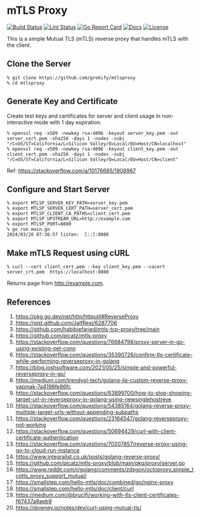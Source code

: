 # mTLS Proxy

[![Build Status][build-status-svg]][build-status-url]
[![Lint Status][lint-status-svg]][lint-status-url]
[![Go Report Card][goreport-svg]][goreport-url]
[![Docs][docs-godoc-svg]][docs-godoc-url]
[![License][license-svg]][license-url]

 [build-status-svg]: https://github.com/grokify/mtlsproxy/actions/workflows/ci.yaml/badge.svg?branch=main
 [build-status-url]: https://github.com/grokify/mtlsproxy/actions/workflows/ci.yaml
 [lint-status-svg]: https://github.com/grokify/mtlsproxy/actions/workflows/lint.yaml/badge.svg?branch=main
 [lint-status-url]: https://github.com/grokify/mtlsproxy/actions/workflows/lint.yaml
 [goreport-svg]: https://goreportcard.com/badge/github.com/grokify/mtlsproxy
 [goreport-url]: https://goreportcard.com/report/github.com/grokify/mtlsproxy
 [docs-godoc-svg]: https://pkg.go.dev/badge/github.com/grokify/mtlsproxy
 [docs-godoc-url]: https://pkg.go.dev/github.com/grokify/mtlsproxy
 [license-svg]: https://img.shields.io/badge/license-MIT-blue.svg
 [license-url]: https://github.com/grokify/mtlsproxy/blob/master/LICENSE

This is a simple Mutual TLS (mTLS) reverse proxy that handles mTLS with the client.

## Clone the Server

```
% git clone https://github.com/grokify/mtlsproxy
% cd mtlsproxy
```

## Generate Key and Certificate

Create test keys and certificates for server and client usage in non-interactive mode with 1 day expiration.

```
% openssl req -x509 -newkey rsa:4096 -keyout server_key.pem -out server_cert.pem -sha256 -days 1 -nodes -subj "/C=US/ST=California/L=Silicon Valley/O=Local/OU=Host/CN=localhost"
% openssl req -x509 -newkey rsa:4096 -keyout client_key.pem -out client_cert.pem -sha256 -days 1 -nodes -subj "/C=US/ST=California/L=Silicon Valley/O=Local/OU=Host/CN=client"
```

Ref: https://stackoverflow.com/a/10176685/1908967

## Configure and Start Server

```
% export MTLSP_SERVER_KEY_PATH=server_key.pem
% export MTLSP_SERVER_CERT_PATH=server_cert.pem
% export MTLSP_CLIENT_CA_PATHS=client_cert.pem
% export MTLSP_UPSTREAM_URL=http://example.com
% export MTLSP_PORT=8080
% go run main.go
2024/03/26 07:36:57 listen:  [::]:8080
```

## Make mTLS Request using cURL

```
% curl --cert client_cert.pem --key client_key.pem --cacert server_crt.pem  https://localhost:8080
```

Returns page from http://example.com.

## References

1. https://pkg.go.dev/net/http/httputil#ReverseProxy
1. https://gist.github.com/JalfResi/6287706
1. https://github.com/habibiefaried/mtls-tcp-proxy/tree/main
1. https://github.com/picatz/mtls-proxy
1. https://stackoverflow.com/questions/76684798/proxy-server-in-go-using-existing-net-conn
1. https://stackoverflow.com/questions/35390726/confirm-tls-certificate-while-performing-reverseproxy-in-golang
1. https://blog.joshsoftware.com/2021/05/25/simple-and-powerful-reverseproxy-in-go/
1. https://medium.com/trendyol-tech/golang-ile-custom-reverse-proxy-yapmak-7a4198fe86fc
1. https://stackoverflow.com/questions/63899700/how-to-stop-showing-target-url-in-reverseproxy-in-golang-using-newsinglehostreve
1. https://stackoverflow.com/questions/54385164/golang-reverse-proxy-multiple-target-urls-without-appending-subpaths
1. https://stackoverflow.com/questions/23164547/golang-reverseproxy-not-working
1. https://stackoverflow.com/questions/50694429/curl-with-client-certificate-authentication
1. https://stackoverflow.com/questions/70207857/reverse-proxy-using-go-to-cloud-run-instance
1. https://www.integralist.co.uk/posts/golang-reverse-proxy/
1. https://github.com/picatz/mtls-proxy/blob/main/pkg/proxy/server.go
1. https://www.reddit.com/r/golang/comments/zdsgon/octoproxy_simple_tcptls_proxy_support_mutual/
1. https://smallstep.com/hello-mtls/doc/combined/go/nginx-proxy
1. https://smallstep.com/hello-mtls/doc/client/curl
1. https://medium.com/@brucifi/working-with-tls-client-certificates-f67437a9aeb9
1. https://downey.io/notes/dev/curl-using-mutual-tls/